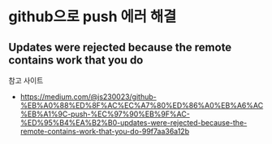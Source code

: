 # github으로 push 에러 해결

## Updates were rejected because the remote contains work that you do

참고 사이트
- https://medium.com/@js230023/github-%EB%A0%88%ED%8F%AC%EC%A7%80%ED%86%A0%EB%A6%AC%EB%A1%9C-push-%EC%97%90%EB%9F%AC-%ED%95%B4%EA%B2%B0-updates-were-rejected-because-the-remote-contains-work-that-you-do-99f7aa36a12b
